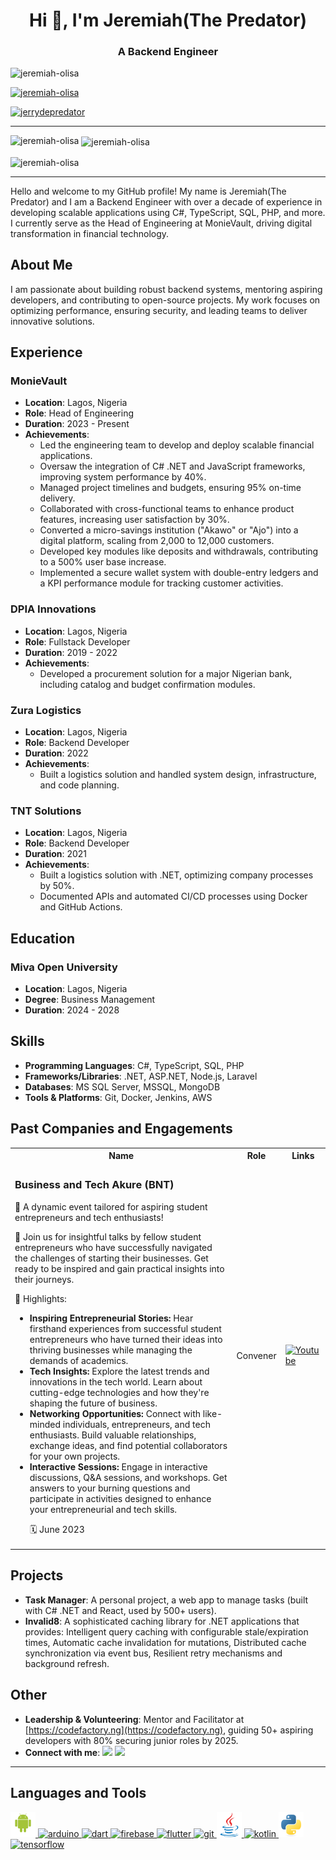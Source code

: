 <h1 align="center">Hi 👋, I'm Jeremiah(The Predator)</h1>
<h3 align="center">A Backend Engineer</h3>

<p align="left"> <img src="https://komarev.com/ghpvc/?username=jeremiah-olisa&label=Profile%20views&color=0e75b6&style=flat" alt="jeremiah-olisa" /> </p>

<p align="left"> <a href="https://github.com/ryo-ma/github-profile-trophy"><img src="https://github-profile-trophy.vercel.app/?username=jeremiah-olisa&theme=onedark" alt="jeremiah-olisa" /></a> </p>

<p align="left"> <a href="https://x.com/jerrydepredator" target="blank"><img src="https://img.shields.io/twitter/follow/jerrydepredator?logo=twitter&style=for-the-badge" alt="jerrydepredator" /></a> </p>

---

<p><img align="left" src="https://github-readme-stats.vercel.app/api/top-langs?username=jeremiah-olisa&show_icons=true&locale=en&layout=compact&theme=onedark" alt="jeremiah-olisa" /></p>

<p>&nbsp;<img align="center" src="https://github-readme-stats.vercel.app/api?username=jeremiah-olisa&show_icons=true&locale=en&theme=onedark" alt="jeremiah-olisa" /></p>

<p><img align="center" src="https://github-readme-streak-stats.herokuapp.com/?user=jeremiah-olisa&theme=onedark" alt="jeremiah-olisa" /></p>

---

Hello and welcome to my GitHub profile! My name is Jeremiah(The Predator) and I am a Backend Engineer with over a decade of experience in developing scalable applications using C#, TypeScript, SQL, PHP, and more. I currently serve as the Head of Engineering at MonieVault, driving digital transformation in financial technology.

## About Me

I am passionate about building robust backend systems, mentoring aspiring developers, and contributing to open-source projects. My work focuses on optimizing performance, ensuring security, and leading teams to deliver innovative solutions.

## Experience

### MonieVault
- **Location**: Lagos, Nigeria
- **Role**: Head of Engineering
- **Duration**: 2023 - Present
- **Achievements**:
  - Led the engineering team to develop and deploy scalable financial applications.
  - Oversaw the integration of C# .NET and JavaScript frameworks, improving system performance by 40%.
  - Managed project timelines and budgets, ensuring 95% on-time delivery.
  - Collaborated with cross-functional teams to enhance product features, increasing user satisfaction by 30%.
  - Converted a micro-savings institution ("Akawo" or "Ajo") into a digital platform, scaling from 2,000 to 12,000 customers.
  - Developed key modules like deposits and withdrawals, contributing to a 500% user base increase.
  - Implemented a secure wallet system with double-entry ledgers and a KPI performance module for tracking customer activities.

### DPIA Innovations
- **Location**: Lagos, Nigeria
- **Role**: Fullstack Developer
- **Duration**: 2019 - 2022
- **Achievements**:
  - Developed a procurement solution for a major Nigerian bank, including catalog and budget confirmation modules.

### Zura Logistics
- **Location**: Lagos, Nigeria
- **Role**: Backend Developer
- **Duration**: 2022
- **Achievements**:
  - Built a logistics solution and handled system design, infrastructure, and code planning.

### TNT Solutions
- **Location**: Lagos, Nigeria
- **Role**: Backend Developer
- **Duration**: 2021
- **Achievements**:
  - Built a logistics solution with .NET, optimizing company processes by 50%.
  - Documented APIs and automated CI/CD processes using Docker and GitHub Actions.

## Education

### Miva Open University
- **Location**: Lagos, Nigeria
- **Degree**: Business Management
- **Duration**: 2024 - 2028

## Skills
- **Programming Languages**: C#, TypeScript, SQL, PHP
- **Frameworks/Libraries**: .NET, ASP.NET, Node.js, Laravel
- **Databases**: MS SQL Server, MSSQL, MongoDB
- **Tools & Platforms**: Git, Docker, Jenkins, AWS

## Past Companies and Engagements

<table>
	<tbody width="100%">
	<tr>
		<th>Name</th>
		<th>Role</th>
		<th>Links</th>
	</tr>
	<tr>
	    <td>
			<h3>Business and Tech Akure (BNT)</h3>
🚀 A dynamic event tailored for aspiring student entrepreneurs and tech enthusiasts!

🎤 Join us for insightful talks by fellow student entrepreneurs who have successfully navigated the challenges of starting their businesses. Get ready to be inspired and gain practical insights into their journeys.

🌟 Highlights:
- **Inspiring Entrepreneurial Stories:** Hear firsthand experiences from successful student entrepreneurs who have turned their ideas into thriving businesses while managing the demands of academics.
- **Tech Insights:** Explore the latest trends and innovations in the tech world. Learn about cutting-edge technologies and how they're shaping the future of business.
- **Networking Opportunities:** Connect with like-minded individuals, entrepreneurs, and tech enthusiasts. Build valuable relationships, exchange ideas, and find potential collaborators for your own projects.
- **Interactive Sessions:** Engage in interactive discussions, Q&A sessions, and workshops. Get answers to your burning questions and participate in activities designed to enhance your entrepreneurial and tech skills.
    		<p>🗓 June 2023</p>
    	</td>
    	<td>Convener</td>
    	<td>
    		<div>
    			<a href="https://youtu.be/b_RfDnHaGMc?si=mr0EMFSr-eVeE0-M">
                    <img width="100px" src="https://www.logo.wine/a/logo/YouTube/YouTube-White-Full-Color-Dark-Background-Logo.wine.svg" alt="Youtube" />
                </a>
    		</div>
        </td>
    </tr>
    </tbody>
</table>

## Projects
- **Task Manager**: A personal project, a web app to manage tasks (built with C# .NET and React, used by 500+ users).
- **Invalid8**: A sophisticated caching library for .NET applications that provides: Intelligent query caching with configurable stale/expiration times, Automatic cache invalidation for mutations, Distributed cache synchronization via event bus, Resilient retry mechanisms and background refresh.

## Other
- **Leadership & Volunteering**: Mentor and Facilitator at [https://codefactory.ng](https://codefactory.ng), guiding 50+ aspiring developers with 80% securing junior roles by 2025.
- **Connect with me**:
  [![](https://img.shields.io/badge/mail-12100E?style=for-the-badge&logo=gmail&logoColor=white)](mailto:jeremiaholisa453@gmail.com)
  [![](https://img.shields.io/badge/instagram-12100E?style=for-the-badge&logo=instagram&logoColor=white)](https://instagram.com/jerrydepredator)

---

## Languages and Tools
<p align="left"> <a href="https://developer.android.com" target="_blank"> <img src="https://raw.githubusercontent.com/devicons/devicon/master/icons/android/android-original-wordmark.svg" alt="android" width="40" height="40"/> </a> <a href="https://www.arduino.cc/" target="_blank"> <img src="https://cdn.worldvectorlogo.com/logos/arduino-1.svg" alt="arduino" width="40" height="40"/> </a> <a href="https://dart.dev" target="_blank"> <img src="https://www.vectorlogo.zone/logos/dartlang/dartlang-icon.svg" alt="dart" width="40" height="40"/> </a> <a href="https://firebase.google.com/" target="_blank"> <img src="https://www.vectorlogo.zone/logos/firebase/firebase-icon.svg" alt="firebase" width="40" height="40"/> </a> <a href="https://flutter.dev" target="_blank"> <img src="https://www.vectorlogo.zone/logos/flutterio/flutterio-icon.svg" alt="flutter" width="40" height="40"/> </a> <a href="https://git-scm.com/" target="_blank"> <img src="https://www.vectorlogo.zone/logos/git-scm/git-scm-icon.svg" alt="git" width="40" height="40"/> </a> <a href="https://www.java.com" target="_blank"> <img src="https://raw.githubusercontent.com/devicons/devicon/master/icons/java/java-original.svg" alt="java" width="40" height="40"/> </a> <a href="https://kotlinlang.org" target="_blank"> <img src="https://www.vectorlogo.zone/logos/kotlinlang/kotlinlang-icon.svg" alt="kotlin" width="40" height="40"/> </a> <a href="https://www.python.org" target="_blank"> <img src="https://raw.githubusercontent.com/devicons/devicon/master/icons/python/python-original.svg" alt="python" width="40" height="40"/> </a> <a href="https://www.tensorflow.org" target="_blank"> <img src="https://www.vectorlogo.zone/logos/tensorflow/tensorflow-icon.svg" alt="tensorflow" width="40" height="40"/> </a> </p>